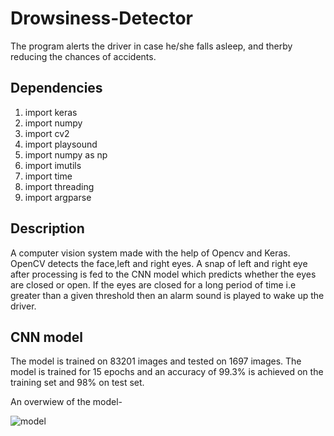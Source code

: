 # Drowsiness-Detector

The program alerts the driver in case he/she falls asleep, and therby reducing the chances of accidents.

## Dependencies
1. import keras
2. import numpy
3. import cv2
4. import playsound
5. import numpy as np
6. import imutils
7. import time
8. import threading
9. import argparse

## Description
A computer vision system made with the help of Opencv and Keras. OpenCV detects the face,left and right eyes. A snap of left and right eye after processing is fed to the CNN model which predicts whether the eyes are closed or open. If the eyes are closed for a long period of time i.e greater than a given threshold then an alarm sound is played to wake up the driver.

## CNN model
The model is trained on 83201 images and tested on 1697 images.
The model is trained for 15 epochs and an accuracy of 99.3% is achieved on the training set and 98% on test set.

An overwiew of the model-

![model](https://user-images.githubusercontent.com/60061712/89419271-cf167d80-d74e-11ea-8c6a-574c28716dea.png)

